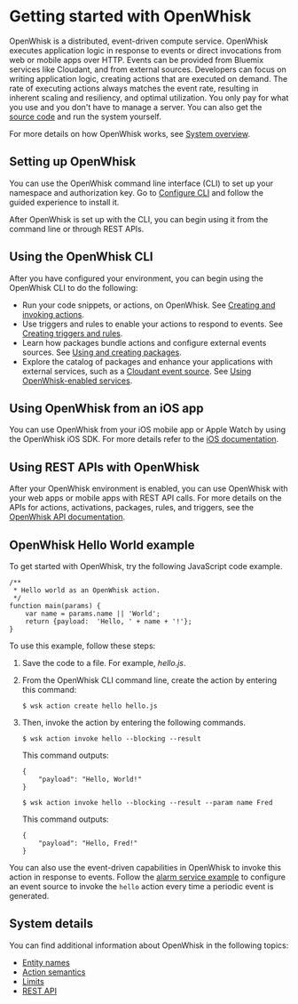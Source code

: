 
# Getting started with OpenWhisk

OpenWhisk is a distributed, event-driven compute service. OpenWhisk executes application logic in response to events or direct invocations from web or mobile apps over HTTP. Events can be provided from Bluemix services like Cloudant, and from external sources. Developers can focus on writing application logic, creating actions that are executed on demand. The rate of executing actions always matches the event rate, resulting in inherent scaling and resiliency, and optimal utilization. You only pay for what you use and you don't have to manage a server. You can also get the [source code](https://github.com/openwhisk/openwhisk) and run the system yourself.

For more details on how OpenWhisk works, see [System overview](./about.md).

## Setting up OpenWhisk
You can use the OpenWhisk command line interface (CLI) to set up your namespace and authorization key. Go to [Configure CLI](../README.md#setup-cli) and follow the guided experience to install it.

After OpenWhisk is set up with the CLI, you can begin using it from the command line or through REST APIs.

## Using the OpenWhisk CLI
After you have configured your environment, you can begin using the OpenWhisk CLI to do the following:

* Run your code snippets, or actions, on OpenWhisk. See [Creating and invoking actions](./actions.md).
* Use triggers and rules to enable your actions to respond to events. See [Creating triggers and rules](./triggers_rules.md).
* Learn how packages bundle actions and configure external events sources. See [Using and creating packages](./packages.md).
* Explore the catalog of packages and enhance your applications with external services, such as a [Cloudant event source](./catalog.md#using-the-cloudant-package). See [Using OpenWhisk-enabled services](./catalog.md).


## Using OpenWhisk from an iOS app
You can use OpenWhisk from your iOS mobile app or Apple Watch by using the OpenWhisk iOS SDK. For more details refer to the [iOS documentation](./mobile_sdk.md).

## Using REST APIs with OpenWhisk
After your OpenWhisk environment is enabled, you can use OpenWhisk with your web apps or mobile apps with REST API calls. For more details on the APIs for actions, activations, packages, rules, and triggers, see the [OpenWhisk API documentation](http://petstore.swagger.io/?url=https://raw.githubusercontent.com/openwhisk/openwhisk/master/core/controller/src/resources/whiskswagger.json).

## OpenWhisk Hello World example
To get started with OpenWhisk, try the following JavaScript code example.

```
/**
 * Hello world as an OpenWhisk action.
 */
function main(params) {
    var name = params.name || 'World';
    return {payload:  'Hello, ' + name + '!'};
}
```

To use this example, follow these steps:

1. Save the code to a file. For example, *hello.js*.

2. From the OpenWhisk CLI command line, create the action by entering this command:

    ```
    $ wsk action create hello hello.js
    ```

3. Then, invoke the action by entering the following commands.

    ```
    $ wsk action invoke hello --blocking --result
    ```

    This command outputs:

    ```
    {
        "payload": "Hello, World!"
    }
    ```

    ```
    $ wsk action invoke hello --blocking --result --param name Fred
    ```

    This command outputs:

    ```
    {
        "payload": "Hello, Fred!"
    }
    ```

You can also use the event-driven capabilities in OpenWhisk to invoke this action in response to events. Follow the [alarm service example](./package.md#openwhisk_package_trigger) to configure an event source to invoke the `hello` action every time a periodic event is generated.


## System details

You can find additional information about OpenWhisk in the following topics:

* [Entity names](./reference.md#openwhisk-entities)
* [Action semantics](./reference.md#action-semantics)
* [Limits](./reference.md#system-limits)
* [REST API](http://petstore.swagger.io/?url=https://raw.githubusercontent.com/openwhisk/openwhisk/docs/core/controller/src/resources/whiskswagger.json)

